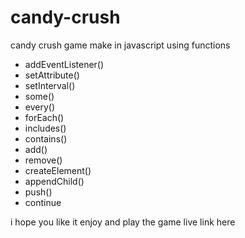 # candy-crush
candy crush game make in javascript using functions
- addEventListener()
- setAttribute()
- setInterval()
- some()
- every()
- forEach()
- includes()
- contains()
- add()
- remove()
- createElement()
- appendChild()
- push()
- continue

i hope you like it enjoy and play the game 
live link here 
